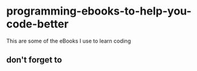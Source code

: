 # programming-ebooks-to-help-you-code-better

This are some of  the eBooks I use to learn coding 

## don't forget to
